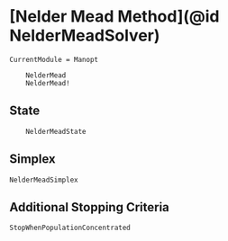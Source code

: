 # [Nelder Mead Method](@id NelderMeadSolver)

```@meta
CurrentModule = Manopt
```

```@docs
    NelderMead
    NelderMead!
```

## State

```@docs
    NelderMeadState
```

## Simplex

```@docs
NelderMeadSimplex
```

## Additional Stopping Criteria

```@docs
StopWhenPopulationConcentrated
```